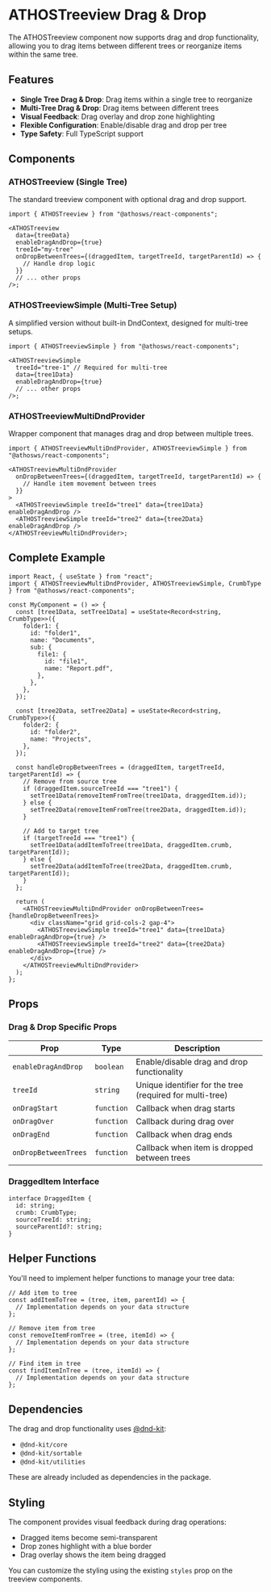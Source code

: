 # ATHOSTreeview Drag & Drop

The ATHOSTreeview component now supports drag and drop functionality, allowing you to drag items between different trees or reorganize items within the same tree.

## Features

- **Single Tree Drag & Drop**: Drag items within a single tree to reorganize
- **Multi-Tree Drag & Drop**: Drag items between different trees
- **Visual Feedback**: Drag overlay and drop zone highlighting
- **Flexible Configuration**: Enable/disable drag and drop per tree
- **Type Safety**: Full TypeScript support

## Components

### ATHOSTreeview (Single Tree)

The standard treeview component with optional drag and drop support.

```tsx
import { ATHOSTreeview } from "@athosws/react-components";

<ATHOSTreeview
  data={treeData}
  enableDragAndDrop={true}
  treeId="my-tree"
  onDropBetweenTrees={(draggedItem, targetTreeId, targetParentId) => {
    // Handle drop logic
  }}
  // ... other props
/>;
```

### ATHOSTreeviewSimple (Multi-Tree Setup)

A simplified version without built-in DndContext, designed for multi-tree setups.

```tsx
import { ATHOSTreeviewSimple } from "@athosws/react-components";

<ATHOSTreeviewSimple
  treeId="tree-1" // Required for multi-tree
  data={tree1Data}
  enableDragAndDrop={true}
  // ... other props
/>;
```

### ATHOSTreeviewMultiDndProvider

Wrapper component that manages drag and drop between multiple trees.

```tsx
import { ATHOSTreeviewMultiDndProvider, ATHOSTreeviewSimple } from "@athosws/react-components";

<ATHOSTreeviewMultiDndProvider
  onDropBetweenTrees={(draggedItem, targetTreeId, targetParentId) => {
    // Handle item movement between trees
  }}
>
  <ATHOSTreeviewSimple treeId="tree1" data={tree1Data} enableDragAndDrop />
  <ATHOSTreeviewSimple treeId="tree2" data={tree2Data} enableDragAndDrop />
</ATHOSTreeviewMultiDndProvider>;
```

## Complete Example

```tsx
import React, { useState } from "react";
import { ATHOSTreeviewMultiDndProvider, ATHOSTreeviewSimple, CrumbType } from "@athosws/react-components";

const MyComponent = () => {
  const [tree1Data, setTree1Data] = useState<Record<string, CrumbType>>({
    folder1: {
      id: "folder1",
      name: "Documents",
      sub: {
        file1: {
          id: "file1",
          name: "Report.pdf",
        },
      },
    },
  });

  const [tree2Data, setTree2Data] = useState<Record<string, CrumbType>>({
    folder2: {
      id: "folder2",
      name: "Projects",
    },
  });

  const handleDropBetweenTrees = (draggedItem, targetTreeId, targetParentId) => {
    // Remove from source tree
    if (draggedItem.sourceTreeId === "tree1") {
      setTree1Data(removeItemFromTree(tree1Data, draggedItem.id));
    } else {
      setTree2Data(removeItemFromTree(tree2Data, draggedItem.id));
    }

    // Add to target tree
    if (targetTreeId === "tree1") {
      setTree1Data(addItemToTree(tree1Data, draggedItem.crumb, targetParentId));
    } else {
      setTree2Data(addItemToTree(tree2Data, draggedItem.crumb, targetParentId));
    }
  };

  return (
    <ATHOSTreeviewMultiDndProvider onDropBetweenTrees={handleDropBetweenTrees}>
      <div className="grid grid-cols-2 gap-4">
        <ATHOSTreeviewSimple treeId="tree1" data={tree1Data} enableDragAndDrop={true} />
        <ATHOSTreeviewSimple treeId="tree2" data={tree2Data} enableDragAndDrop={true} />
      </div>
    </ATHOSTreeviewMultiDndProvider>
  );
};
```

## Props

### Drag & Drop Specific Props

| Prop                 | Type       | Description                                              |
| -------------------- | ---------- | -------------------------------------------------------- |
| `enableDragAndDrop`  | `boolean`  | Enable/disable drag and drop functionality               |
| `treeId`             | `string`   | Unique identifier for the tree (required for multi-tree) |
| `onDragStart`        | `function` | Callback when drag starts                                |
| `onDragOver`         | `function` | Callback during drag over                                |
| `onDragEnd`          | `function` | Callback when drag ends                                  |
| `onDropBetweenTrees` | `function` | Callback when item is dropped between trees              |

### DraggedItem Interface

```tsx
interface DraggedItem {
  id: string;
  crumb: CrumbType;
  sourceTreeId: string;
  sourceParentId?: string;
}
```

## Helper Functions

You'll need to implement helper functions to manage your tree data:

```tsx
// Add item to tree
const addItemToTree = (tree, item, parentId) => {
  // Implementation depends on your data structure
};

// Remove item from tree
const removeItemFromTree = (tree, itemId) => {
  // Implementation depends on your data structure
};

// Find item in tree
const findItemInTree = (tree, itemId) => {
  // Implementation depends on your data structure
};
```

## Dependencies

The drag and drop functionality uses [@dnd-kit](https://dndkit.com/):

- `@dnd-kit/core`
- `@dnd-kit/sortable`
- `@dnd-kit/utilities`

These are already included as dependencies in the package.

## Styling

The component provides visual feedback during drag operations:

- Dragged items become semi-transparent
- Drop zones highlight with a blue border
- Drag overlay shows the item being dragged

You can customize the styling using the existing `styles` prop on the treeview components.

